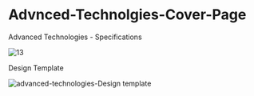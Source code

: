 # Advnced-Technolgies-Cover-Page
Advanced Technologies - Specifications





![13](https://github.com/ra-ghava/Advnced-Technolgies-Cover-Page/assets/146189602/02faad6f-29d8-45b4-b49c-4add7960274a)







Design Template 








![advanced-technologies-Design template](https://github.com/ra-ghava/Advnced-Technolgies-Cover-Page/assets/146189602/044a2a71-f228-4dad-b38f-b3f07498e10c)

